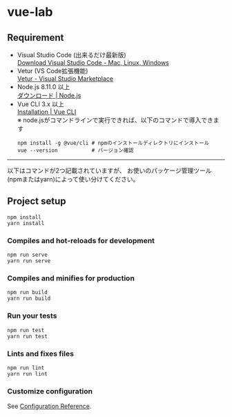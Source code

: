 # vue-lab

## Requirement

- Visual Studio Code (出来るだけ最新版)  
  [Download Visual Studio Code - Mac, Linux, Windows](https://code.visualstudio.com/download)
- Vetur (VS Code拡張機能)  
  [Vetur - Visual Studio Marketplace](https://marketplace.visualstudio.com/items?itemName=octref.vetur)
- Node.js 8.11.0 以上  
  [ダウンロード | Node.js](https://nodejs.org/ja/download/)
- Vue CLI 3.x 以上  
  [Installation | Vue CLI](https://cli.vuejs.org/guide/installation.html)  
  ※ node.jsがコマンドラインで実行できれば、以下のコマンドで導入できます
  ```shell
  npm install -g @vue/cli # npmのインストールディレクトリにインストール
  vue --version           # バージョン確認
  ```

---

以下はコマンドが2つ記載されていますが、
お使いのパッケージ管理ツール(npmまたはyarn)によって使い分けてください。

## Project setup
```shell
npm install
yarn install
```

### Compiles and hot-reloads for development
```shell
npm run serve
yarn run serve
```

### Compiles and minifies for production
```shell
npm run build
yarn run build
```

### Run your tests
```shell
npm run test
yarn run test
```

### Lints and fixes files
```shell
npm run lint
yarn run lint
```

### Customize configuration
See [Configuration Reference](https://cli.vuejs.org/config/).
